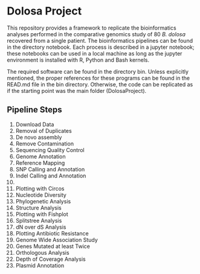 <h1>Dolosa Project</h1>
<p>This repository provides a framework to replicate the bioinformatics analyses performed in the comparative genomics study of 80 <i>B. dolosa</i> recovered from a single patient. The bioinformatics pipelines can be found in the directory notebook. Each process is described in a jupyter notebook; these notebooks can be used in a local machine as long as the jupyter environment is installed with R, Python and Bash kernels. </p>
<p>The required software can be found in the directory bin. Unless explicitly mentioned, the proper references for these programs can be found in the READ.md file in the bin directory. Otherwise, the code can be replicated as if the starting point was the main folder (DolosaProject).</p>
<h2>Pipeline Steps</h2>

<ol>
<li>Download Data</li>
<li>Removal of Duplicates</li>
<li>De novo assembly</li>
<li>Remove Contamination</li>
<li>Sequencing Quality Control</li>
<li>Genome Annotation</li>
<li>Reference Mapping</li>
<li>SNP Calling and Annotation</li>
<li>Indel Calling and Annotation<li>
<li>Plotting with Circos</li>
<li>Nucleotide Diversity</li>
<li>Phylogenetic Analysis</li>
<li>Structure Analysis</li>
<li>Plotting with Fishplot</li>
<li>Splitstree Analysis</li>
<li>dN over dS Analysis</li>
<li>Plotting Antibiotic Resistance </li>
<li>Genome Wide Association Study</li>
<li>Genes Mutated at least Twice</li>
<li>Orthologous Analysis</li>
<li>Depth of Coverage Analysis</li>
<li>Plasmid Annotation</li>
 

</ol>